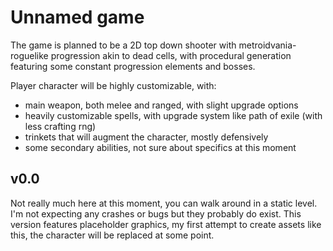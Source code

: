 # Unnamed game
The game is planned to be a 2D top down shooter with metroidvania-roguelike progression akin to dead cells, with procedural generation featuring some constant progression elements and bosses.

Player character will be highly customizable, with:
* main weapon, both melee and ranged, with slight upgrade options
* heavily customizable spells, with upgrade system like path of exile (with less crafting rng)
* trinkets that will augment the character, mostly defensively
* some secondary abilities, not sure about specifics at this moment
## v0.0
Not really much here at this moment, you can walk around in a static level. I'm not expecting any crashes or bugs but they probably do exist. This version features placeholder graphics, my first attempt to create assets like this, the character will be replaced at some point.
